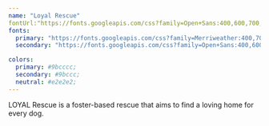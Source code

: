 ```yaml
---
name: "Loyal Rescue"
fontUrl:"https://fonts.googleapis.com/css?family=Open+Sans:400,600,700,800"
fonts:
  primary: "https://fonts.googleapis.com/css?family=Merriweather:400,700"
  secondary: "https://fonts.googleapis.com/css?family=Open+Sans:400,600,700,800"

colors:
  primary: #9bcccc;
  secondary: #9bccc;
  neutral: #e2e2e2;
---
```

LOYAL Rescue is a foster-based rescue that aims to find a loving home for every dog.
